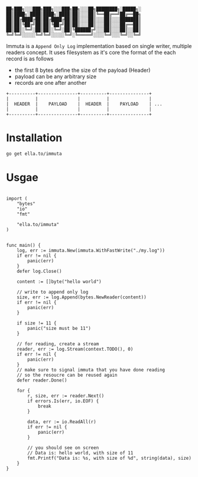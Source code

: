 ```
██╗███╗░░░███╗███╗░░░███╗██╗░░░██╗████████╗░█████╗░
██║████╗░████║████╗░████║██║░░░██║╚══██╔══╝██╔══██╗
██║██╔████╔██║██╔████╔██║██║░░░██║░░░██║░░░███████║
██║██║╚██╔╝██║██║╚██╔╝██║██║░░░██║░░░██║░░░██╔══██║
██║██║░╚═╝░██║██║░╚═╝░██║╚██████╔╝░░░██║░░░██║░░██║
╚═╝╚═╝░░░░░╚═╝╚═╝░░░░░╚═╝░╚═════╝░░░░╚═╝░░░╚═╝░░╚═╝
```

Immuta is a `Append Only Log` implementation based on single writer, multiple readers concept. It uses filesystem as it's core the format of the each record is as follows

- the first 8 bytes define the size of the payload (Header)
- payload can be any arbitrary size
- records are one after another

```
+----------+---------------+----------+---------------+
|          |               |          |               |
|  HEADER  |    PAYLOAD    |  HEADER  |    PAYLOAD    | ...
|          |               |          |               |
+----------+---------------+----------+---------------+
```

# Installation

```bash
go get ella.to/immuta
```

# Usgae

```golang

import (
    "bytes"
    "io"
    "fmt"

    "ella.to/immuta"
)


func main() {
    log, err := immuta.New(immuta.WithFastWrite("./my.log"))
    if err != nil {
        panic(err)
    }
    defer log.Close()

    content := []byte("hello world")

    // write to append only log
    size, err := log.Append(bytes.NewReader(content))
    if err != nil {
        panic(err)
    }

    if size != 11 {
        panic("size must be 11")
    }

    // for reading, create a stream
    reader, err := log.Stream(context.TODO(), 0)
    if err != nil {
        panic(err)
    }
    // make sure to signal immuta that you have done reading
    // so the resoucre can be reused again
    defer reader.Done()

    for {
        r, size, err := reader.Next()
        if errors.Is(err, io.EOF) {
            break
        }

        data, err := io.ReadAll(r)
        if err != nil {
            panic(err)
        }

        // you should see on screen
        // Data is: hello world, with size of 11
        fmt.Printf("Data is: %s, with size of %d", string(data), size)
    }
}
```
